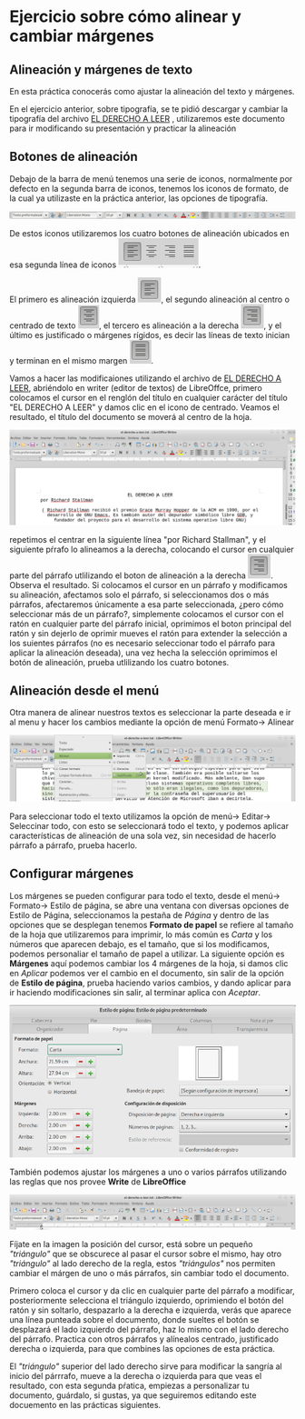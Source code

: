 # Ejercicio sobre cómo alinear y cambiar márgenes

## Alineación y márgenes de texto

En esta práctica conocerás como ajustar la alineación del texto y márgenes.

En el ejercicio anterior, sobre tipografía, se te pidió descargar y cambiar la tipografía del archivo [EL DERECHO A LEER](02-ejercicio-tipografia/el-derecho-a-leer.txt) , utilizaremos este documento para ir modificando su presentación y practicar la alineación 

## Botones de alineación

Debajo de la barra de menú tenemos una serie de iconos, normalmente por defecto en la segunda barra de iconos, tenemos los iconos de formato, de la cual ya utilizaste en la práctica anterior, las opciones de tipografía.

![seleccionar](03-alineacion/01formato.png)

De estos iconos utilizaremos los cuatro botones de alineación ubicados en esa segunda línea de iconos ![seleccionar](03-alineacion/02botones.png).

El primero es alineación izquierda  ![seleccionar](03-alineacion/03-1izq.png),
el segundo alineación al centro o centrado de texto  ![seleccionar](03-alineacion/03-2centro.png),
el tercero es alineación a la derecha  ![seleccionar](03-alineacion/03-3der.png),
y el último es justificado o márgenes rígidos, es decir las líneas de texto inician y terminan en el mismo margen  ![seleccionar](03-alineacion/03-4jus.png).

Vamos a hacer las modificaiones utilizando el archivo de [EL DERECHO A LEER](02-ejercicio-tipografia/el-derecho-a-leer.txt), abriéndolo en writer (editor de textos) de LibreOffce, primero colocamos el cursor en el renglón del título en cualquier carácter del título "EL DERECHO A LEER" y damos clic en el icono de centrado. Veamos el resultado, el título del documento se moverá al centro de la hoja.

![seleccionar](03-alineacion/04titulo.png)

repetimos el centrar en la siguiente línea "por Richard Stallman", y el siguiente pŕrafo lo alineamos a la derecha, colocando el cursor en cualquier parte del párrafo utlilizando el boton de alineación a la derecha ![seleccionar](03-alineacion/03-3der.png). Observa el resultado. Si colocamos el cursor en un párrafo y modificamos su alineación, afectamos solo el párrafo, si seleccionamos dos o más párrafos, afectaremos únicamente a esa parte seleccionada, ¿pero cómo seleccionar más de un párrafo?, simplemente colocamos el cursor con el ratón en cualquier parte del párrafo inicial, oprimimos el boton principal del ratón y sin dejerlo de oprimir mueves el ratón para extender la selección a los suientes párrafos (no es necesario seleccionar todo el párrafo para aplicar la alineación deseada), una vez hecha la selección oprimimos el botón de alineación, prueba utlilizando los cuatro botones. 

## Alineación desde el menú

Otra manera de alinear nuestros textos es seleccionar la parte deseada e ir al menu y hacer los cambios mediante la opción de menú Formato-> Alinear 

![seleccionar](03-alineacion/05menu.png)

Para  seleccionar todo el texto utilizamos la opción de menú-> Editar-> Seleccinar todo, con esto se seleccionará todo el texto, y podemos aplicar características de alineación de una sola vez, sin necesidad de hacerlo párrafo a párrafo, prueba hacerlo.

## Configurar márgenes
Los márgenes se pueden configurar para todo el texto, desde el menú-> Formato-> Estilo de página, se abre una ventana con diversas opciones de Estilo de Página, seleccionamos la pestaña de _Página_ y dentro de las opciones que se desplegan tenemos __Formato de papel__ se refiere al tamaño de la hoja que utilizaremos para imprimir, lo  más común es _Carta_ y los números que aparecen debajo, es el tamaño, que si los modificamos, podemos personaliar el tamaño de papel a utilizar.
La siguiente opción es __Márgenes__ aquí podemos cambiar los 4 márgenes de la hoja, si damos clic en _Aplicar_ podemos ver el cambio en el documento, sin salir de la opción de __Estilo de página__, prueba haciendo varios cambios, y dando aplicar para ir haciendo modificaciones sin salir, al terminar aplica con _Aceptar_.

![seleccionar](03-alineacion/06margen.png)

También podemos ajustar los márgenes a uno o varios párrafos utilizando las reglas que nos provee __Write__ de __LibreOffice__ 

![seleccionar](03-alineacion/07reglas.png)

Fíjate en la imagen la posición del cursor, está sobre un pequeño _"triángulo"_ que se obscurece al pasar el cursor sobre el mismo, hay otro _"triángulo"_ al lado derecho de la regla, estos _"triángulos"_ nos permiten cambiar el márgen de uno o más párrafos, sin cambiar todo el documento.

Primero coloca el cursor y da clic en cualquier parte del párrafo a modificar, posteriormente selecciona el triángulo izquierdo, oprimiendo el botón del ratón y sin soltarlo, despazarlo a la derecha e izquierda, verás que aparece una línea punteada sobre el documento, donde sueltes el botón se desplazará el lado izquierdo del párrafo, haz lo mismo con el lado derecho del párrafo. Practica con otros párrafos y alínealos centrado, justificado derecha o izquierda, para que combines las opciones de esta práctica.

El _"triángulo"_ superior del lado derecho sirve para modificar la sangría al inicio del párrrafo, mueve a la derecha o izquierda para que veas el resultado, con esta segunda pŕatica, empiezas a personalizar tu documento, guárdalo, si gustas, ya que seguiremos editando este docuemento en las prácticas siguientes.

